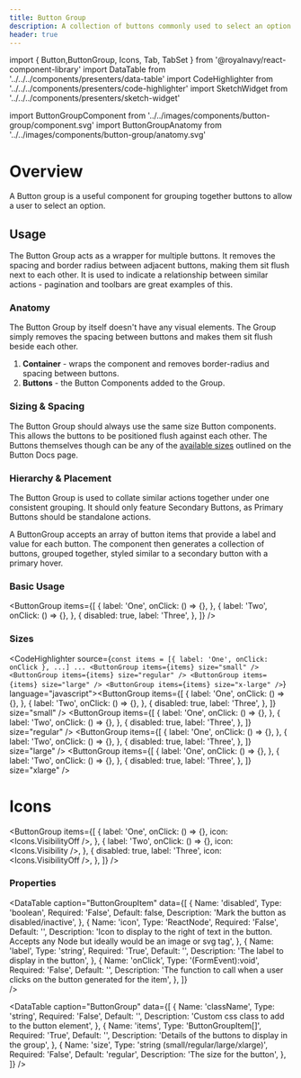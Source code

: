 ```yaml
---
title: Button Group
description: A collection of buttons commonly used to select an option
header: true
---
```


import { Button,ButtonGroup, Icons, Tab, TabSet } from '@royalnavy/react-component-library'
import DataTable from '../../../components/presenters/data-table'
import CodeHighlighter from '../../../components/presenters/code-highlighter'
import SketchWidget from '../../../components/presenters/sketch-widget'

import ButtonGroupComponent from '../../images/components/button-group/component.svg'
import ButtonGroupAnatomy from '../../images/components/button-group/anatomy.svg'


# Overview

A Button group is a useful component for grouping together buttons to allow a user to select an option.

<ButtonGroupComponent />

## Usage
The Button Group acts as a wrapper for multiple buttons. It removes the spacing and border radius between adjacent buttons, making them sit flush next to each other. It is used to indicate a relationship between similar actions - pagination and toolbars are great examples of this.

<TabSet>
  <Tab title="Design">

<SketchWidget name="Button group" href="/standards-toolkit.sketch" />

### Anatomy
The Button Group by itself doesn't have any visual elements. The Group simply removes the spacing between buttons and makes them sit flush beside each other.

<ButtonGroupAnatomy />

1. **Container** - wraps the component and removes border-radius and spacing between buttons.
2. **Buttons** - the Button Components added to the Group.

### Sizing & Spacing
The Button Group should always use the same size Button components. This allows the buttons to be positioned flush against each other. The Buttons themselves though can be any of the [available sizes](/components/buttons) outlined on the Button Docs page.

### Hierarchy & Placement
The Button Group is used to collate similar actions together under one consistent grouping. It should only feature Secondary Buttons, as Primary Buttons should be standalone actions.

</Tab>

<Tab title="Develop">

A ButtonGroup accepts an array of button items that provide a label and value for each button. The component then generates a collection of buttons, grouped together, styled similar to a secondary button with a primary hover.

### Basic Usage

<CodeHighlighter source="const items = [{ label: 'One', onClick: onClick }, ...]
...
<ButtonGroup items={items}/>" language="javascript"><ButtonGroup
  items={[
    {
      label: 'One',
      onClick: () => {},
    },
    {
      label: 'Two',
      onClick: () => {},
    },
    {
      disabled: true,
      label: 'Three',
    },
  ]}
/>
</CodeHighlighter>

### Sizes

<CodeHighlighter source={`const items = [{ label: 'One', onClick: onClick }, ...]
...
<ButtonGroup items={items} size="small" />
<ButtonGroup items={items} size="regular" />
<ButtonGroup items={items} size="large" />
<ButtonGroup items={items} size="x-large" />`} language="javascript"><ButtonGroup
  items={[
    {
      label: 'One',
      onClick: () => {},
    },
    {
      label: 'Two',
      onClick: () => {},
    },
    {
      disabled: true,
      label: 'Three',
    },
  ]}
  size="small"
/>
<ButtonGroup
  items={[
    {
      label: 'One',
      onClick: () => {},
    },
    {
      label: 'Two',
      onClick: () => {},
    },
    {
      disabled: true,
      label: 'Three',
    },
  ]}
  size="regular"
/>
<ButtonGroup
  items={[
    {
      label: 'One',
      onClick: () => {},
    },
    {
      label: 'Two',
      onClick: () => {},
    },
    {
      disabled: true,
      label: 'Three',
    },
  ]}
  size="large"
/>
<ButtonGroup
  items={[
    {
      label: 'One',
      onClick: () => {},
    },
    {
      label: 'Two',
      onClick: () => {},
    },
    {
      disabled: true,
      label: 'Three',
    },
  ]}
  size="xlarge"
/>
</CodeHighlighter>

# Icons 
<CodeHighlighter source="const items = [{ label: 'One', onClick: onClick, icon: <VisibilityOff /> }, ...]
...
<ButtonGroup items={items}/>" language="javascript"><ButtonGroup
  items={[
    {
      label: 'One',
      onClick: () => {},
      icon: <Icons.VisibilityOff />,
    },
    {
      label: 'Two',
      onClick: () => {},
      icon: <Icons.Visibility />,
    },
    {
      disabled: true,
      label: 'Three',
      icon: <Icons.VisibilityOff />,
    },
  ]}
/>
</CodeHighlighter>


### Properties
<DataTable caption="ButtonGroupItem" data={[
  {
    Name: 'disabled',
    Type: 'boolean',
    Required: 'False',
    Default: false,
    Description: 'Mark the button as disabled/inactive',
  },
  {
    Name: 'icon',
    Type: 'ReactNode',
    Required: 'False',
    Default: '',
    Description: 'Icon to display to the right of text in the button. Accepts any Node but ideally would be an image or svg tag',
  },
  {
    Name: 'label',
    Type: 'string',
    Required: 'True',
    Default: '',
    Description: 'The label to display in the button',
  },
    {
    Name: 'onClick',
    Type: '(FormEvent<HTMLButtonElement>):void',
    Required: 'False',
    Default: '',
    Description: 'The function to call when a user clicks on the button generated for the item',
  },
  ]}  
/>

<DataTable caption="ButtonGroup" data={[
  {
    Name: 'className',
    Type: 'string',
    Required: 'False',
    Default: '',
    Description: 'Custom css class to add to the button element',
  },
  {
    Name: 'items',
    Type: 'ButtonGroupItem[]',
    Required: 'True',
    Default: '',
    Description: 'Details of the buttons to display in the group',
  },
  {
    Name: 'size',
    Type: 'string (small/regular/large/xlarge)',
    Required: 'False',
    Default: 'regular',
    Description: 'The size for the button',
  },
]} />
</Tab>
</TabSet>

